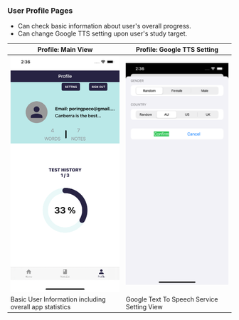 ### User Profile Pages
- Can check basic information about user's overall progress.
- Can change Google TTS setting upon user's study target.

| Profile: Main View  | Profile: Google TTS Setting           |
| -------------------------- | -------------------------- |
| ![](/docs/images/profile/profile.png)  | ![](/docs/images/profile/tts.png)  |
| Basic User Information including overall app statistics | Google Text To Speech Service Setting View |
